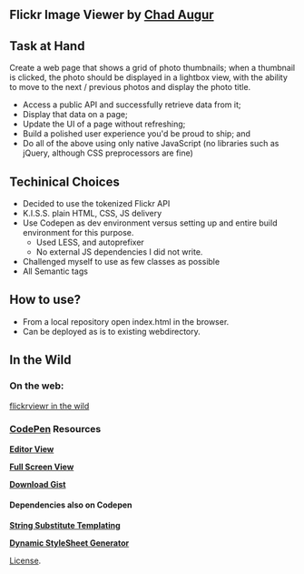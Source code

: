 Flickr Image Viewer by [Chad Augur](http://codepen.io/augur) 
------------------
## Task at Hand
Create a web page that shows a grid of photo thumbnails; when a thumbnail is clicked, the photo should be displayed in a lightbox view, with the ability to move to the next / previous photos and display the photo title.

- Access a public API and successfully retrieve data from it;
- Display that data on a page;
- Update the UI of a page without refreshing;
- Build a polished user experience you'd be proud to ship; and
- Do all of the above using only native JavaScript (no libraries such as jQuery, although CSS preprocessors are fine)

## Techinical Choices

- Decided to use the tokenized Flickr API
- K.I.S.S. plain HTML, CSS, JS delivery
- Use Codepen as dev environment versus setting up and entire build environment for this purpose. 
  - Used LESS, and autoprefixer
  - No external JS dependencies I did not write.
- Challenged myself to use as few classes as possible
- All Semantic tags

## How to use?
- From a local repository open index.html in the browser. 
- Can be deployed as is to existing webdirectory. 

## In the Wild
### On the web:
[flickrviewr in the wild](http://fridaze.com)

### [CodePen](http://codepen.io/) Resources
**[Editor View](http://codepen.io/augur/pen/4f8ef43cb704be022875888f5c1e0447)**

**[Full Screen View](http://codepen.io/augur/full/4f8ef43cb704be022875888f5c1e0447)**

**[Download Gist](https://gist.github.com/augurone/363a6e2d2f7a8c3cf98146f1db0073c6/archive/fe3bcbf1dff9857f12bcd14d173125273ebf8ed7.zip)**

#### Dependencies also on Codepen
**[String Substitute Templating](http://codepen.io/augur/pen/LZWZpE)**

**[Dynamic StyleSheet Generator](http://codepen.io/augur/pen/wWoYXr)**

[License](http://codepen.io/augur/pen/4f8ef43cb704be022875888f5c1e0447/license).

